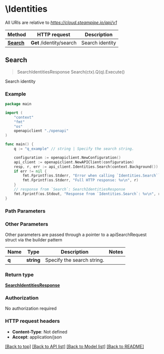 # \Identities

All URIs are relative to *https://cloud.steampipe.io/api/v1*

Method | HTTP request | Description
------------- | ------------- | -------------
[**Search**](Identities.md#Search) | **Get** /identity/search | Search identity



## Search

> SearchIdentitiesResponse Search(ctx).Q(q).Execute()

Search identity



### Example

```go
package main

import (
    "context"
    "fmt"
    "os"
    openapiclient "./openapi"
)

func main() {
    q := "q_example" // string | Specify the search string.

    configuration := openapiclient.NewConfiguration()
    api_client := openapiclient.NewAPIClient(configuration)
    resp, r, err := api_client.Identities.Search(context.Background()).Q(q).Execute()
    if err != nil {
        fmt.Fprintf(os.Stderr, "Error when calling `Identities.Search``: %v\n", err)
        fmt.Fprintf(os.Stderr, "Full HTTP response: %v\n", r)
    }
    // response from `Search`: SearchIdentitiesResponse
    fmt.Fprintf(os.Stdout, "Response from `Identities.Search`: %v\n", resp)
}
```

### Path Parameters



### Other Parameters

Other parameters are passed through a pointer to a apiSearchRequest struct via the builder pattern


Name | Type | Description  | Notes
------------- | ------------- | ------------- | -------------
 **q** | **string** | Specify the search string. | 

### Return type

[**SearchIdentitiesResponse**](SearchIdentitiesResponse.md)

### Authorization

No authorization required

### HTTP request headers

- **Content-Type**: Not defined
- **Accept**: application/json

[[Back to top]](#) [[Back to API list]](../README.md#documentation-for-api-endpoints)
[[Back to Model list]](../README.md#documentation-for-models)
[[Back to README]](../README.md)

